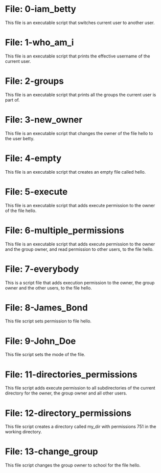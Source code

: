 # File: 0-iam_betty 
This file is an executable script that switches current user to another user.
# File: 1-who_am_i
This file is an executable script that prints the effective username of the current user.
# File: 2-groups
This file is an executable script that prints all the groups the current user is part of.
# File: 3-new_owner
This file is an executable script that changes the owner of the file hello to the user betty.
# File: 4-empty
This file is an executable script that creates an empty file called hello. 
# File: 5-execute
This file is an executable script that adds execute permission to the owner of the file hello.
# File: 6-multiple_permissions
This file is an executable script that adds execute permission to the owner and the group owner, and read permission to other users, to the file hello.
# File: 7-everybody
This is a script file that adds execution permission to the owner, the group owner and the other users, to the file hello.
# File: 8-James_Bond
This file script sets permission to file hello.
# File: 9-John_Doe
This file script sets the mode of the file.
# File: 11-directories_permissions
This file script adds execute permission to all subdirectories of the current directory for the owner, the group owner and all other users.
# File: 12-directory_permissions
This file script creates a directory called my_dir with permissions 751 in the working directory.
# File: 13-change_group
This file script changes the group owner to school for the file hello. 
